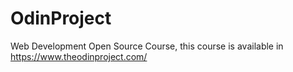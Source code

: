 # OdinProject
Web Development Open Source Course, this course is available in https://www.theodinproject.com/
